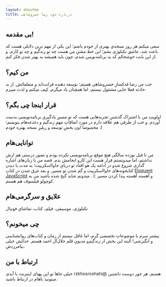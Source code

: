 ```yaml
---
layout: aboutme
title: درباره خود رضا خسروشاهی
---
```

## بی مقدمه! 
سعی میکنم هر روز نسخه‌یِ بهتری از خودم باشم؛ این یکی از مهم ترین دلایلی هست که باعث شد، عاشق تکنلوژی بشم؛ این خط مشیِ‌ من هست چه تو زندگیم و چه تو کارم. و از این بابت خوشحالم که یه برنامه‌نویس شدم، چون باید همیشه به بهتر شدن فکر کنم.

## من کیم؟ 
خب من رضا قدکسازِ خسروشاهی هستم؛ توسعه دهنده فرانت‌اند و متعلقاتَش. از بد حادثه فعلا جایی مشغول نیستم، اما همچنان یاد میگرم، کِیف میکنم‌ و لذت میبرم.

## قرار اینجا چی بگم؟
 اولویتِ من با اشتراک گذشتنِ تجربه‌هایی هست که تو مسیرِ یادگیریِ برنامه‌نویسی بدست آوردم. و خب از طرفی هم علاقه دارم در مورد اتفاقاتِ‌ ‌مهمِ زندگیم و دغدغه‌هام بنویسم؛ مخصوصا اون بخشِ  توسعه و ریلیزِ نسخه بهتره خودم :)

## توانایی‌هام
 من تا قبل نوزده سالگی هیچ موقع برنامه‌نویسی نکرده بودم و تصور درستی هم ازش نداشتم، اما میدونستم قرار هست این کار‌‌و انجامش بدم. قصه من با زبان‌های اشاره  گذاری شروع شدو در ادامه یک هو افتاد تو دریایِ جاوا‌اسکریپت؛ یه مدت با دیدن کتابخونه‌های جاوااسکریپت و گم شدن تو مسیر. و بعد غرق شدن در کتابِ [Eloquent JavaScript](http://eloquentjavascript.net) و آهسته آهسته پیدا کردن مسیر :) . میدونم شاید گیج شده باشید من یه کوچولو فیلسوف هم هستم.

## علایق و سرگرمی‌هام
تکنلوژی، موسیقی، فیلم، کتاب، تماشایِ فوتبال 

## چی میخونم؟ 
بیشتر سرم با موضوعاتِ تخصصی گرمِ، اما غافل نیستم از رمان و کتاب‌های روانشناسی و انگیزشی! البته این بخش از زندگیم‌و مدیونِ قلم جلال‌آلِ احمد هستم. خدایَش خیلی بیامرزدش.

## ارتباط با من
خیلی جاها تو این پهنای اینترنت با آیدی rzkhosroshahi@ هستم، هر جور دوست داشتین میتونید باهام در ارتباط باشید.
